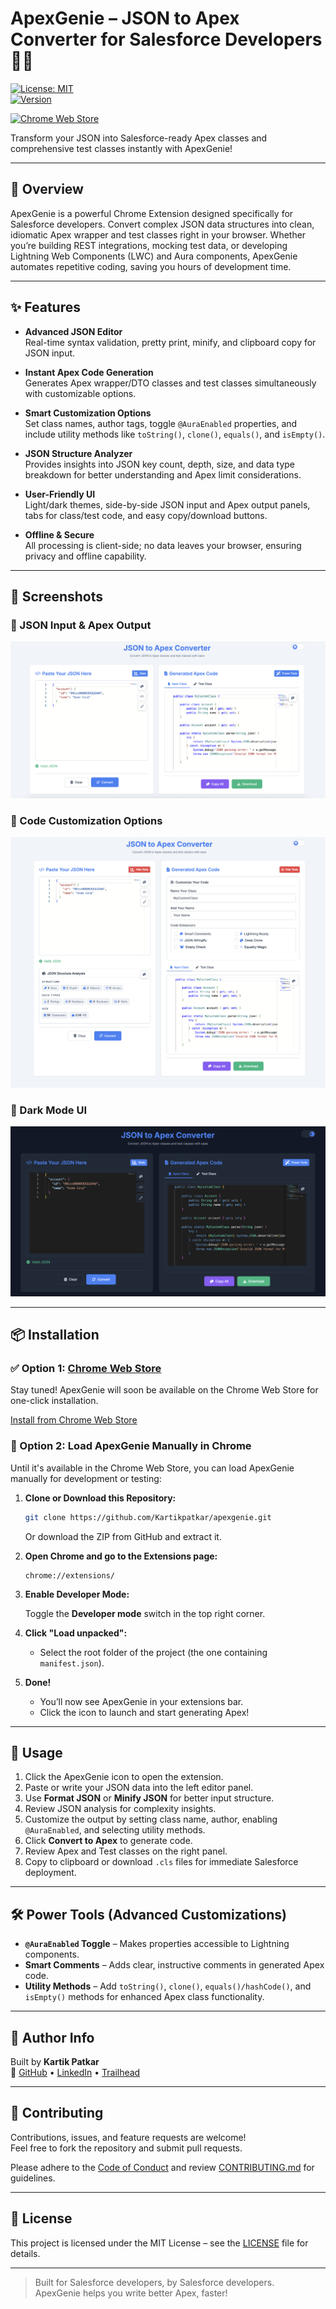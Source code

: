 # ApexGenie – JSON to Apex Converter for Salesforce Developers 🧙‍♂️

[![License: MIT](https://img.shields.io/badge/License-MIT-yellow.svg)](https://opensource.org/licenses/MIT)  
[![Version](https://img.shields.io/badge/Version-1.0.0-blue.svg)](https://github.com/Kartikpatkar/apexgenie) 
<!--**Coming soon to the [Chrome Web Store](#)** 🚀
<!-- Update with real link once published -->
[![Chrome Web Store](https://img.shields.io/chrome-web-store/v/ifliljlnfdnmagdgmomglfoimjcnpinb.svg?label=Chrome%20Web%20Store)](https://chromewebstore.google.com/detail/apexgenie-json-to-apex-co/ifliljlnfdnmagdgmomglfoimjcnpinb)

Transform your JSON into Salesforce-ready Apex classes and comprehensive test classes instantly with ApexGenie!

---

## 🚀 Overview

ApexGenie is a powerful Chrome Extension designed specifically for Salesforce developers. Convert complex JSON data structures into clean, idiomatic Apex wrapper and test classes right in your browser. Whether you’re building REST integrations, mocking test data, or developing Lightning Web Components (LWC) and Aura components, ApexGenie automates repetitive coding, saving you hours of development time.

---

## ✨ Features

- **Advanced JSON Editor**  
  Real-time syntax validation, pretty print, minify, and clipboard copy for JSON input.

- **Instant Apex Code Generation**  
  Generates Apex wrapper/DTO classes and test classes simultaneously with customizable options.

- **Smart Customization Options**  
  Set class names, author tags, toggle `@AuraEnabled` properties, and include utility methods like `toString()`, `clone()`, `equals()`, and `isEmpty()`.

- **JSON Structure Analyzer**  
  Provides insights into JSON key count, depth, size, and data type breakdown for better understanding and Apex limit considerations.

- **User-Friendly UI**  
  Light/dark themes, side-by-side JSON input and Apex output panels, tabs for class/test code, and easy copy/download buttons.

- **Offline & Secure**  
  All processing is client-side; no data leaves your browser, ensuring privacy and offline capability.

---

## 📸 Screenshots

### 🔹 JSON Input & Apex Output

![Editor Screenshot](assets/screenshots/screenshot-editor.png)

### 🔹 Code Customization Options

![Customization Screenshot](assets/screenshots/screenshot-customization.png)

### 🔹 Dark Mode UI

![Dark Mode Screenshot](assets/screenshots/screenshot-darkmode.png)

---

## 📦 Installation

### ✅ Option 1: [Chrome Web Store](#)
<!--> Stay tuned! ApexGenie will soon be available on the Chrome Web Store for one-click installation.
<!--
Once published, replace the above with:-->
[Install from Chrome Web Store](https://chromewebstore.google.com/detail/apexgenie-json-to-apex-co/ifliljlnfdnmagdgmomglfoimjcnpinb)

### 🔧 Option 2: Load ApexGenie Manually in Chrome

Until it's available in the Chrome Web Store, you can load ApexGenie manually for development or testing:

1. **Clone or Download this Repository:**

   ```bash
   git clone https://github.com/Kartikpatkar/apexgenie.git
   ```

   Or download the ZIP from GitHub and extract it.

2. **Open Chrome and go to the Extensions page:**

   ```
   chrome://extensions/
   ```

3. **Enable Developer Mode:**

   Toggle the **Developer mode** switch in the top right corner.

4. **Click "Load unpacked":**

   - Select the root folder of the project (the one containing `manifest.json`).

5. **Done!**

   - You’ll now see ApexGenie in your extensions bar.
   - Click the icon to launch and start generating Apex!

---

## 📖 Usage

1. Click the ApexGenie icon to open the extension.  
2. Paste or write your JSON data into the left editor panel.  
3. Use **Format JSON** or **Minify JSON** for better input structure.  
4. Review JSON analysis for complexity insights.  
5. Customize the output by setting class name, author, enabling `@AuraEnabled`, and selecting utility methods.  
6. Click **Convert to Apex** to generate code.  
7. Review Apex and Test classes on the right panel.  
8. Copy to clipboard or download `.cls` files for immediate Salesforce deployment.

---

## 🛠 Power Tools (Advanced Customizations)

- **`@AuraEnabled` Toggle** – Makes properties accessible to Lightning components.  
- **Smart Comments** – Adds clear, instructive comments in generated Apex code.  
- **Utility Methods** – Add `toString()`, `clone()`, `equals()/hashCode()`, and `isEmpty()` methods for enhanced Apex class functionality.

---

## 🧠 Author Info

Built by **Kartik Patkar**  
🔗 [GitHub](https://github.com/Kartikpatkar) • [LinkedIn](https://linkedin.com/in/kartik-patkar) • [Trailhead](https://www.salesforce.com/trailblazer/kpatkar1)

---

## 🤝 Contributing

Contributions, issues, and feature requests are welcome!  
Feel free to fork the repository and submit pull requests.

Please adhere to the [Code of Conduct](CODE_OF_CONDUCT.md) and review [CONTRIBUTING.md](CONTRIBUTING.md) for guidelines.

---

## 📄 License

This project is licensed under the MIT License – see the [LICENSE](LICENSE) file for details.

---

> Built for Salesforce developers, by Salesforce developers.  
> ApexGenie helps you write better Apex, faster!
